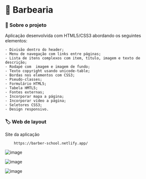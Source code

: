 # 💈 Barbearia 

### 🧵 Sobre o projeto

Aplicação desenvolvida com HTML5/CSS3 abordando os seguintes elementos:

    - Divisão dentro do header;
    - Menu de navegação com links entre páginas;
    - Lista de itens complexos com item, título, imagem e texto de descrição;
    - Rodapé com  imagem e imagem de fundo;
    - Texto copyright usando unicode-table;
    - Bordas nos elementos com CSS3;
    - Pseudo-classes;
    - Formulário HTML5;
    - Tabela HMTL5;
    - Fontes externas;
    - Incorporar mapa a página;
    - Incorporar vídeo a página;
    - Seletores CSS3;
    - Design responsivo.

### 🏷️ Web de layout

Site da aplicação

        https://barber-school.netlify.app/
        
        
![image](https://user-images.githubusercontent.com/85380530/188503370-14b38863-b874-4d75-aeb3-5f173fe2b90f.png)

![image](https://user-images.githubusercontent.com/85380530/188503415-39df51ca-9ab7-4a2b-a497-82ad3975e602.png)

![image](https://user-images.githubusercontent.com/85380530/188503471-6fa6217c-a701-4ad6-bed6-a8067f821040.png)










